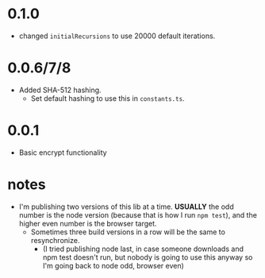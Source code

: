 # 0.1.0
  * changed `initialRecursions` to use 20000 default iterations.

# 0.0.6/7/8
  * Added SHA-512 hashing.
    * Set default hashing to use this in `constants.ts`.

# 0.0.1
  * Basic encrypt functionality

# notes

* I'm publishing two versions of this lib at a time. **USUALLY** the odd number is the
node version (because that is how I run `npm test`), and the higher even number is
the browser target.
  * Sometimes three build versions in a row will be the same to resynchronize.
    * (I tried publishing node last, in case someone downloads and npm test doesn't
      run, but nobody is going to use this anyway so I'm going back to node odd, browser even)
